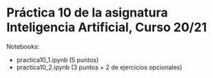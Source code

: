 # Práctica 10 de la asignatura Inteligencia Artificial, Curso 20/21

Notebooks:
- practica10_1.ipynb (5 puntos)
- practica10_2.ipynb (3 puntos + 2 de ejercicios opcionales)


